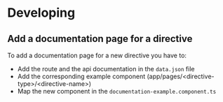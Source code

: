 # Developing
## Add a documentation page for a directive
To add a documentation page for a new directive you have to:
* Add the route and the api documentation in the `data.json` file
* Add the corresponding example component (app/pages/\<directive-type\>/\<directive-name\>)
* Map the new component in the `documentation-example.component.ts`
